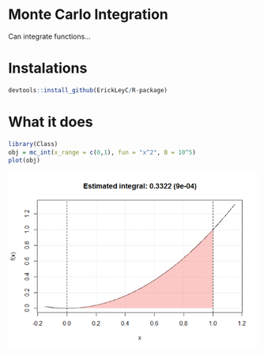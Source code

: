 
# Monte Carlo Integration

Can integrate functions…

# Instalations

``` r
devtools::install_github(ErickLeyC/R-package)
```

# What it does

``` r
library(Class)
obj = mc_int(x_range = c(0,1), fun = "x^2", B = 10^5)
plot(obj)
```

![](README_files/figure-gfm/unnamed-chunk-2-1.png)<!-- -->
